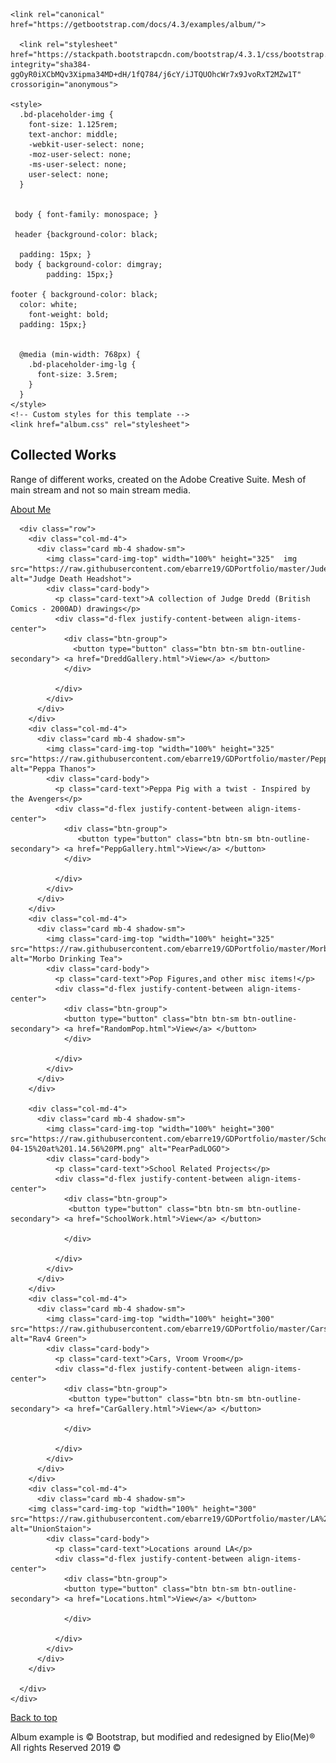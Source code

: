<!doctype html>
<html lang="en">
  <head>
    <meta charset="utf-8">
    <meta name="viewport" content="width=device-width, initial-scale=1, shrink-to-fit=no">
    <meta name="description" content="">
    <meta name="author" content="Mark Otto, Jacob Thornton, and Bootstrap contributors">
    <meta name="generator" content="Jekyll v3.8.5">
    <title>Home</title>

    <link rel="canonical" href="https://getbootstrap.com/docs/4.3/examples/album/">

      <link rel="stylesheet" href="https://stackpath.bootstrapcdn.com/bootstrap/4.3.1/css/bootstrap.min.css" integrity="sha384-ggOyR0iXCbMQv3Xipma34MD+dH/1fQ784/j6cY/iJTQUOhcWr7x9JvoRxT2MZw1T" crossorigin="anonymous">

    <style>
      .bd-placeholder-img {
        font-size: 1.125rem;
        text-anchor: middle;
        -webkit-user-select: none;
        -moz-user-select: none;
        -ms-user-select: none;
        user-select: none;
      }
 
          
     body { font-family: monospace; }
          
     header {background-color: black;
       
      padding: 15px; }
     body { background-color: dimgray;
            padding: 15px;}
    
    footer { background-color: black;
      color: white;
        font-weight: bold;
      padding: 15px;}
          
      
      @media (min-width: 768px) {
        .bd-placeholder-img-lg {
          font-size: 3.5rem;
        }
      }
    </style>
    <!-- Custom styles for this template -->
    <link href="album.css" rel="stylesheet">
  </head>
  <body>


<main role="main">

  <section class="jumbotron text-center">
    <div class="container">
      <h1 class="jumbotron-heading">Collected Works</h1>
      <p class="lead text-muted">Range of different works, created on the Adobe Creative Suite. Mesh of main stream and not so main stream media.</p>
      <p>
        <a href="MoreInfo.html" class="btn btn-secondary my-2">About Me</a>
      </p>
    </div>
  </section>

  <div class="album py-5 bg-light">
    <div class="container">

      <div class="row">
        <div class="col-md-4">
          <div class="card mb-4 shadow-sm">
            <img class="card-img-top" width="100%" height="325"  img src="https://raw.githubusercontent.com/ebarre19/GDPortfolio/master/Jude%20Dredd%20PNG/Classic%20Jude%20Death%20Final.png" alt="Judge Death Headshot">
            <div class="card-body">
              <p class="card-text">A collection of Judge Dredd (British Comics - 2000AD) drawings</p>
              <div class="d-flex justify-content-between align-items-center">
                <div class="btn-group">
                  <button type="button" class="btn btn-sm btn-outline-secondary"> <a href="DreddGallery.html">View</a> </button>
                </div>
            
              </div>
            </div>
          </div>
        </div>
        <div class="col-md-4">
          <div class="card mb-4 shadow-sm">
            <img class="card-img-top "width="100%" height="325" src="https://raw.githubusercontent.com/ebarre19/GDPortfolio/master/Peppa%20Pig%20PNG/Peppa%20ThanosColor.png" alt="Peppa Thanos">
            <div class="card-body">
              <p class="card-text">Peppa Pig with a twist - Inspired by the Avengers</p>
              <div class="d-flex justify-content-between align-items-center">
                <div class="btn-group">
                   <button type="button" class="btn btn-sm btn-outline-secondary"> <a href="PeppGallery.html">View</a> </button>
                </div>
                
              </div>
            </div>
          </div>
        </div>
        <div class="col-md-4">
          <div class="card mb-4 shadow-sm">
            <img class="card-img-top "width="100%" height="325" src="https://raw.githubusercontent.com/ebarre19/GDPortfolio/master/MorboTeaTime.png" alt="Morbo Drinking Tea">
            <div class="card-body">
              <p class="card-text">Pop Figures,and other misc items!</p>
              <div class="d-flex justify-content-between align-items-center">
                <div class="btn-group">
                <button type="button" class="btn btn-sm btn-outline-secondary"> <a href="RandomPop.html">View</a> </button>
                </div>
                
              </div>
            </div> 
          </div>
        </div>
          
        <div class="col-md-4">
          <div class="card mb-4 shadow-sm">
            <img class="card-img-top "width="100%" height="300" src="https://raw.githubusercontent.com/ebarre19/GDPortfolio/master/School%20Projects%20PNG/Screen%20Shot%202019-04-15%20at%201.14.56%20PM.png" alt="PearPadLOGO">
            <div class="card-body">
              <p class="card-text">School Related Projects</p>
              <div class="d-flex justify-content-between align-items-center">
                <div class="btn-group">
                 <button type="button" class="btn btn-sm btn-outline-secondary"> <a href="SchoolWork.html">View</a> </button>
                 
                </div>
              
              </div>
            </div>
          </div>
        </div>
        <div class="col-md-4">
          <div class="card mb-4 shadow-sm">
            <img class="card-img-top "width="100%" height="300" src="https://raw.githubusercontent.com/ebarre19/GDPortfolio/master/Cars%20Misc/Rav4point3.png" alt="Rav4 Green">
            <div class="card-body">
              <p class="card-text">Cars, Vroom Vroom</p>
              <div class="d-flex justify-content-between align-items-center">
                <div class="btn-group">
                 <button type="button" class="btn btn-sm btn-outline-secondary"> <a href="CarGallery.html">View</a> </button>
               
                </div>
                
              </div>
            </div>
          </div>
        </div>
        <div class="col-md-4">
          <div class="card mb-4 shadow-sm">
        <img class="card-img-top "width="100%" height="300" src="https://raw.githubusercontent.com/ebarre19/GDPortfolio/master/LA%20UNion3.png" alt="UnionStaion">
            <div class="card-body">
              <p class="card-text">Locations around LA</p>
              <div class="d-flex justify-content-between align-items-center">
                <div class="btn-group">
                <button type="button" class="btn btn-sm btn-outline-secondary"> <a href="Locations.html">View</a> </button>
                  
                </div>
                
              </div>
            </div>
          </div>
        </div>
    
      </div>
    </div>
  </div>

</main>

<footer class="text-muted">
  <div class="container">
    <p class="float-right">
      <a href="GalleryHomePage.html">Back to top</a>
    </p>
    <p>Album example is &copy; Bootstrap, but modified and redesigned by Elio(Me)&reg; All rights Reserved 2019 &copy;</p>
   
  </div>
</footer>
<script src="https://code.jquery.com/jquery-3.3.1.slim.min.js" integrity="sha384-q8i/X+965DzO0rT7abK41JStQIAqVgRVzpbzo5smXKp4YfRvH+8abtTE1Pi6jizo" crossorigin="anonymous"></script>
      <script>window.jQuery || document.write('<script src="/docs/4.3/assets/js/vendor/jquery-slim.min.js"><\/script>')</script><script src="/docs/4.3/dist/js/bootstrap.bundle.min.js" integrity="sha384-xrRywqdh3PHs8keKZN+8zzc5TX0GRTLCcmivcbNJWm2rs5C8PRhcEn3czEjhAO9o" crossorigin="anonymous"></script>
    </body>
</html>
